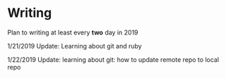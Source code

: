 # Writing

Plan to writing at least every __two__ day in 2019 

1/21/2019 Update:
Learning about git and ruby

1/22/2019 Update:
learning about git: how to update remote repo to local repo